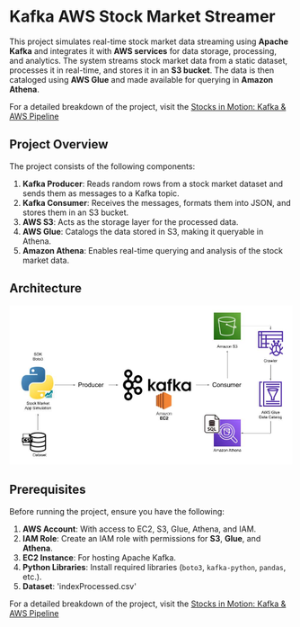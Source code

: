 # Kafka AWS Stock Market Streamer

This project simulates real-time stock market data streaming using **Apache Kafka** and integrates it with **AWS services** for data storage, processing, and analytics. The system streams stock market data from a static dataset, processes it in real-time, and stores it in an **S3 bucket**. The data is then cataloged using **AWS Glue** and made available for querying in **Amazon Athena**.

For a detailed breakdown of the project, visit the <a href="https://devengine.notion.site/Stocks-in-Motion-Kafka-AWS-Pipeline-19c32fa5808880e992dee44407a88313?pvs=4" target="_blank">Stocks in Motion: Kafka & AWS Pipeline</a>


## Project Overview

The project consists of the following components:
1. **Kafka Producer**: Reads random rows from a stock market dataset and sends them as messages to a Kafka topic.
2. **Kafka Consumer**: Receives the messages, formats them into JSON, and stores them in an S3 bucket.
3. **AWS S3**: Acts as the storage layer for the processed data.
4. **AWS Glue**: Catalogs the data stored in S3, making it queryable in Athena.
5. **Amazon Athena**: Enables real-time querying and analysis of the stock market data.


## Architecture

![Alt Text](https://github.com/suryadeipreddyk/kafka-aws-stock-market-streamer/blob/7b44e526e38456f2705f10fb4d63ec7cd95f3791/Kafka%20Stock%20Streamer%20Architecture.jpg)



## Prerequisites


Before running the project, ensure you have the following:
1. **AWS Account**: With access to EC2, S3, Glue, Athena, and IAM.
2. **IAM Role**: Create an IAM role with permissions for **S3**, **Glue**, and **Athena**.
3. **EC2 Instance**: For hosting Apache Kafka.
4. **Python Libraries**: Install required libraries (`boto3`, `kafka-python`, `pandas`, etc.).
5. **Dataset**: 'indexProcessed.csv'

For a detailed breakdown of the project, visit the <a href="https://devengine.notion.site/Stocks-in-Motion-Kafka-AWS-Pipeline-19c32fa5808880e992dee44407a88313?pvs=4" target="_blank">Stocks in Motion: Kafka & AWS Pipeline</a>
